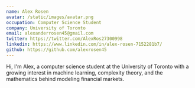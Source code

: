 ```yaml
---
name: Alex Rosen
avatar: /static/images/avatar.png
occupation: Computer Science Student
company: University of Toronto
email: alexanderrosen45@gmail.com
twitter: https://twitter.com/AlexRos27300998
linkedin: https://www.linkedin.com/in/alex-rosen-7152281b7/
github: https://github.com/alexrosen45
---
```


Hi, I'm Alex, a computer science student at the University of Toronto with a growing interest in machine learning, complexity theory, and the mathematics behind modeling financial markets.
